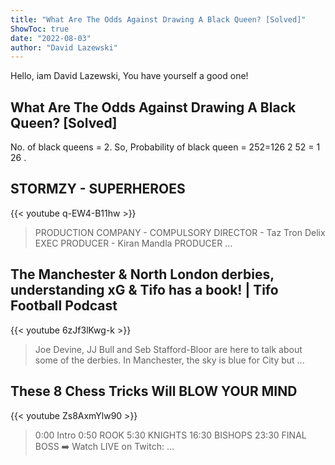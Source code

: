 ```yaml
---
title: "What Are The Odds Against Drawing A Black Queen? [Solved]"
ShowToc: true 
date: "2022-08-03"
author: "David Lazewski" 
---
```


Hello, iam David Lazewski, You have yourself a good one!
## What Are The Odds Against Drawing A Black Queen? [Solved]
No. of black queens = 2. So, Probability of black queen = 252=126 2 52 = 1 26 .

## STORMZY - SUPERHEROES
{{< youtube q-EW4-B11hw >}}
>PRODUCTION COMPANY - COMPULSORY DIRECTOR - Taz Tron Delix EXEC PRODUCER - Kiran Mandla PRODUCER ...

## The Manchester & North London derbies, understanding xG & Tifo has a book! | Tifo Football Podcast
{{< youtube 6zJf3lKwg-k >}}
>Joe Devine, JJ Bull and Seb Stafford-Bloor are here to talk about some of the derbies. In Manchester, the sky is blue for City but ...

## These 8 Chess Tricks Will BLOW YOUR MIND
{{< youtube Zs8AxmYlw90 >}}
>0:00 Intro 0:50 ROOK 5:30 KNIGHTS 16:30 BISHOPS 23:30 FINAL BOSS ➡️ Watch LIVE on Twitch: ...


